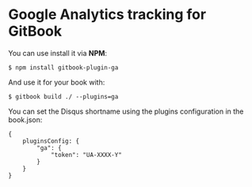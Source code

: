 Google Analytics tracking for GitBook
==============

You can use install it via **NPM**:

```
$ npm install gitbook-plugin-ga
```

And use it for your book with:

```
$ gitbook build ./ --plugins=ga
```

You can set the Disqus shortname using the plugins configuration in the book.json:

```
{
    pluginsConfig: {
        "ga": {
            "token": "UA-XXXX-Y"
        }
    }
}
```
